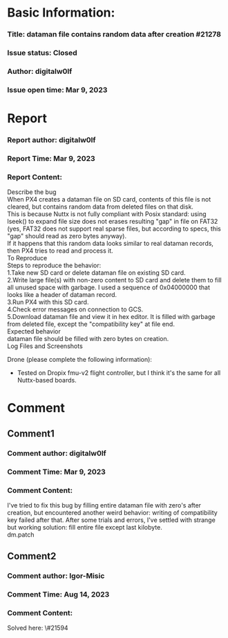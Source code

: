 # Basic Information:
### Title:  dataman file contains random data after creation #21278 
### Issue status: Closed
### Author: digitalw0lf
### Issue open time: Mar 9, 2023
# Report
### Report author: digitalw0lf
### Report Time: Mar 9, 2023
### Report Content:   
Describe the bug  
When PX4 creates a dataman file on SD card, contents of this file is not cleared, but contains random data from deleted files on that disk.    
This is because Nuttx is not fully compliant with Posix standard: using lseek() to expand file size does not erases resulting "gap" in file on FAT32 (yes, FAT32 does not support real sparse files, but according to specs, this "gap" should read as zero bytes anyway).    
If it happens that this random data looks similar to real dataman records, then PX4 tries to read and process it.  
To Reproduce  
Steps to reproduce the behavior:  
1.Take new SD card or delete dataman file on existing SD card.  
2.Write large file(s) with non-zero content to SD card and delete them to fill all unused space with garbage. I used a sequence of 0x04000000 that looks like a header of dataman record.  
3.Run PX4 with this SD card.  
4.Check error messages on connection to GCS.  
5.Download dataman file and view it in hex editor. It is filled with garbage from deleted file, except the "compatibility key" at file end.  
Expected behavior  
dataman file should be filled with zero bytes on creation.  
Log Files and Screenshots  
    
Drone (please complete the following information):  
- Tested on Dropix fmu-v2 flight controller, but I think it's the same for all Nuttx-based boards.  

# Comment
## Comment1
### Comment author: digitalw0lf
### Comment Time: Mar 9, 2023
### Comment Content:   
I've tried to fix this bug by filling entire dataman file with zero's after creation, but encountered another weird behavior: writing of compatibility key failed after that. After some trials and errors, I've settled with strange but working solution: fill entire file except last kilobyte.    
dm.patch  

## Comment2
### Comment author: Igor-Misic
### Comment Time: Aug 14, 2023
### Comment Content:   
Solved here: \\\#21594  
